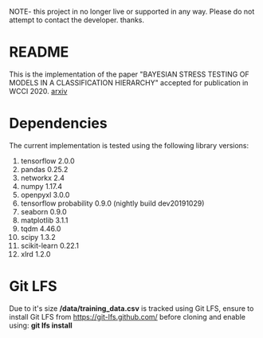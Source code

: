 NOTE-  this project in no longer live or supported in any way. Please do not attempt to contact the developer.
thanks.

# README #

This is the implementation of the paper "BAYESIAN STRESS TESTING OF MODELS IN A CLASSIFICATION HIERARCHY" accepted for publication in WCCI 2020. [arxiv](https://arxiv.org/abs/2005.12327)

# Dependencies #

The current implementation is tested using the following library versions:

1. tensorflow 2.0.0
2. pandas 0.25.2
3. networkx 2.4
4. numpy 1.17.4
5. openpyxl 3.0.0
6. tensorflow probability 0.9.0 (nightly build dev20191029)
7. seaborn 0.9.0
8. matplotlib 3.1.1
9. tqdm 4.46.0
10. scipy 1.3.2
11. scikit-learn 0.22.1 
12. xlrd 1.2.0

# Git LFS #

Due to it's size **/data/training_data.csv** is tracked using Git LFS, ensure to install Git LFS from https://git-lfs.github.com/ before cloning and enable using:
**git lfs install**
